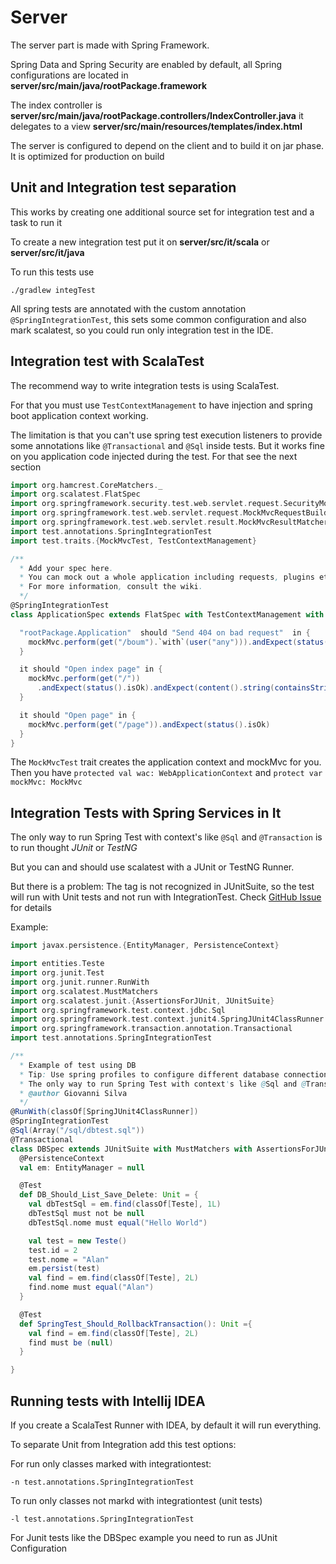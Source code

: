 # Server

The server part is made with Spring Framework.

Spring Data and Spring Security are enabled by default, all Spring configurations are located in **server/src/main/java/rootPackage.framework**

The index controller is **server/src/main/java/rootPackage.controllers/IndexController.java** it delegates to a view
**server/src/main/resources/templates/index.html**

The server is configured to depend on the client and to build it on jar phase. It is optimized for production on build


## Unit and Integration test separation

This works by creating one additional source set for integration test and a task to run it

To create a new integration test put it on **server/src/it/scala** or **server/src/it/java**

To run this tests use

```
./gradlew integTest
```

All spring tests are annotated with the custom annotation `@SpringIntegrationTest`, this sets some common configuration
and also mark scalatest, so you could run only integration test in the IDE.

## Integration test with ScalaTest

The recommend way to write integration tests is using ScalaTest.

For that you must use `TestContextManagement` to have injection and spring boot application context working.

The limitation is that you can't use spring test execution listeners to provide some annotations like `@Transactional`
and `@Sql` inside tests. But it works fine on you application code injected during the test. For that see the next section

```scala
import org.hamcrest.CoreMatchers._
import org.scalatest.FlatSpec
import org.springframework.security.test.web.servlet.request.SecurityMockMvcRequestPostProcessors._
import org.springframework.test.web.servlet.request.MockMvcRequestBuilders._
import org.springframework.test.web.servlet.result.MockMvcResultMatchers._
import test.annotations.SpringIntegrationTest
import test.traits.{MockMvcTest, TestContextManagement}

/**
  * Add your spec here.
  * You can mock out a whole application including requests, plugins etc.
  * For more information, consult the wiki.
  */
@SpringIntegrationTest
class ApplicationSpec extends FlatSpec with TestContextManagement with MockMvcTest {

  "rootPackage.Application"  should "Send 404 on bad request"  in {
    mockMvc.perform(get("/boum").`with`(user("any"))).andExpect(status().isNotFound)
  }

  it should "Open index page" in {
    mockMvc.perform(get("/"))
      .andExpect(status().isOk).andExpect(content().string(containsString("rootPackage.Application")))
  }

  it should "Open page" in {
    mockMvc.perform(get("/page")).andExpect(status().isOk)
  }
}

```

The `MockMvcTest` trait creates the application context and mockMvc for you.
Then you have `protected val wac: WebApplicationContext` and `protect var mockMvc: MockMvc`

## Integration Tests with Spring Services in It

The only way to run Spring Test with context's like `@Sql` and `@Transaction` is to run thought *JUnit* or *TestNG*

But you can and should use scalatest with a JUnit or TestNG Runner.

But there is a problem: The tag is not recognized in JUnitSuite, so the test will run with Unit tests and not run with
IntegrationTest. Check [GitHub Issue](https://github.com/scalatest/scalatest/issues/840) for details

Example:

```scala
import javax.persistence.{EntityManager, PersistenceContext}

import entities.Teste
import org.junit.Test
import org.junit.runner.RunWith
import org.scalatest.MustMatchers
import org.scalatest.junit.{AssertionsForJUnit, JUnitSuite}
import org.springframework.test.context.jdbc.Sql
import org.springframework.test.context.junit4.SpringJUnit4ClassRunner
import org.springframework.transaction.annotation.Transactional
import test.annotations.SpringIntegrationTest

/**
  * Example of test using DB
  * Tip: Use spring profiles to configure different database connections
  * The only way to run Spring Test with context's like @Sql and @Transaction is to run thought JUnit or TestNG
  * @author Giovanni Silva
  */
@RunWith(classOf[SpringJUnit4ClassRunner])
@SpringIntegrationTest
@Sql(Array("/sql/dbtest.sql"))
@Transactional
class DBSpec extends JUnitSuite with MustMatchers with AssertionsForJUnit {
  @PersistenceContext
  val em: EntityManager = null

  @Test
  def DB_Should_List_Save_Delete: Unit = {
    val dbTestSql = em.find(classOf[Teste], 1L)
    dbTestSql must not be null
    dbTestSql.nome must equal("Hello World")

    val test = new Teste()
    test.id = 2
    test.nome = "Alan"
    em.persist(test)
    val find = em.find(classOf[Teste], 2L)
    find.nome must equal("Alan")
  }

  @Test
  def SpringTest_Should_RollbackTransaction(): Unit ={
    val find = em.find(classOf[Teste], 2L)
    find must be (null)
  }

}
```

## Running tests with Intellij IDEA

If you create a ScalaTest Runner with IDEA, by default it will run everything.

To separate Unit from Integration add this test options:

For run only classes marked with integrationtest:

    -n test.annotations.SpringIntegrationTest

To run only classes not markd with integrationtest (unit tests)

    -l test.annotations.SpringIntegrationTest

For Junit tests like the DBSpec example you need to run as JUnit Configuration
